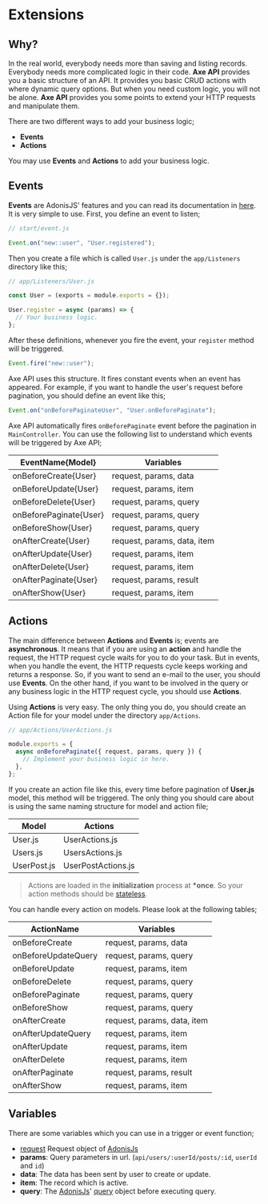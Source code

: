 # Extensions

## Why?

In the real world, everybody needs more than saving and listing records. Everybody needs more complicated logic in their code. **Axe API** provides you a basic structure of an API. It provides you basic CRUD actions with where dynamic query options. But when you need custom logic, you will not be alone. **Axe API** provides you some points to extend your HTTP requests and manipulate them.

There are two different ways to add your business logic;

- **Events**
- **Actions**

You may use **Events** and **Actions** to add your business logic.

## Events

**Events** are AdonisJS' features and you can read its documentation in [here](https://adonisjs.com/docs/4.1/events). It is very simple to use. First, you define an event to listen;

```js
// start/event.js

Event.on("new::user", "User.registered");
```

Then you create a file which is called `User.js` under the `app/Listeners` directory like this;

```js
// app/Listeners/User.js

const User = (exports = module.exports = {});

User.register = async (params) => {
  // Your business logic.
};
```

After these definitions, whenever you fire the event, your `register` method will be triggered.

```js
Event.fire("new::user");
```

Axe API uses this structure. It fires constant events when an event has appeared. For example, if you want to handle the user's request before pagination, you should define an event like this;

```js
Event.on("onBeforePaginateUser", "User.onBeforePaginate");
```

Axe API automatically fires `onBeforePaginate` event before the pagination in `MainController`. You can use the following list to understand which events will be triggered by Axe API;

| EventName{Model}       | Variables                   |
| ---------------------- | --------------------------- |
| onBeforeCreate{User}   | request, params, data       |
| onBeforeUpdate{User}   | request, params, item       |
| onBeforeDelete{User}   | request, params, query      |
| onBeforePaginate{User} | request, params, query      |
| onBeforeShow{User}     | request, params, query      |
| onAfterCreate{User}    | request, params, data, item |
| onAfterUpdate{User}    | request, params, item       |
| onAfterDelete{User}    | request, params, item       |
| onAfterPaginate{User}  | request, params, result     |
| onAfterShow{User}      | request, params, item       |

## Actions

The main difference between **Actions** and **Events** is; events are **asynchronous**. It means that if you are using an **action** and handle the request, the HTTP request cycle waits for you to do your task. But in events, when you handle the event, the HTTP requests cycle keeps working and returns a response. So, if you want to send an e-mail to the user, you should use **Events**. On the other hand, if you want to be involved in the query or any business logic in the HTTP request cycle, you should use **Actions**.

Using **Actions** is very easy. The only thing you do, you should create an Action file for your model under the directory `app/Actions`.

```js
// app/Actions/UserActions.js

module.exports = {
  async onBeforePaginate({ request, params, query }) {
    // Implement your business logic in here.
  },
};
```

If you create an action file like this, every time before pagination of **User.js** model, this method will be triggered. The only thing you should care about is using the same naming structure for model and action file;

| Model       | Actions            |
| ----------- | ------------------ |
| User.js     | UserActions.js     |
| Users.js    | UsersActions.js    |
| UserPost.js | UserPostActions.js |

> Actions are loaded in the **initialization** process at **\*once**. So your action methods should be [stateless](<https://en.wikipedia.org/wiki/State_(computer_science)#Program_state>).

You can handle every action on models. Please look at the following tables;

| ActionName          | Variables                   |
| ------------------- | --------------------------- |
| onBeforeCreate      | request, params, data       |
| onBeforeUpdateQuery | request, params, query      |
| onBeforeUpdate      | request, params, item       |
| onBeforeDelete      | request, params, query      |
| onBeforePaginate    | request, params, query      |
| onBeforeShow        | request, params, query      |
| onAfterCreate       | request, params, data, item |
| onAfterUpdateQuery  | request, params, item       |
| onAfterUpdate       | request, params, item       |
| onAfterDelete       | request, params, item       |
| onAfterPaginate     | request, params, result     |
| onAfterShow         | request, params, item       |

## Variables

There are some variables which you can use in a trigger or event function;

- [request](https://adonisjs.com/docs/4.1/request) Request object of [AdonisJs](https://adonisjs.com)
- **params**: Query parameters in url. (`api/users/:userId/posts/:id`, `userId` and `id`)
- **data**: The data has been sent by user to create or update.
- **item**: The record which is active.
- **query**: The [AdonisJs](https://adonisjs.com)' [query](https://adonisjs.com/docs/4.1/lucid#_query_builder) object before executing query.
